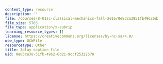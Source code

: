 ```yaml
---
content_type: resource
description: ''
file: /courses/8-01sc-classical-mechanics-fall-2016/0e83ca3851fb49626d219ccf25322678_9VJetX_EQqs.srt
file_size: 5763
file_type: application/x-subrip
learning_resource_types: []
license: https://creativecommons.org/licenses/by-nc-sa/4.0/
ocw_type: OCWFile
resourcetype: Other
title: 3play caption file
uid: 0e83ca38-51fb-4962-6d21-9ccf25322678
---
```

